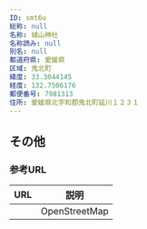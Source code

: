 ```yaml
---
ID: smt6u
総称: null
名称: 城山神社
名称読み: null
別名: null
都道府県: 愛媛県
区域: 鬼北町
緯度: 33.3044145
経度: 132.7506176
郵便番号: 7981313
住所: 愛媛県北宇和郡鬼北町延川１２３１
---
```


## その他

### 参考URL

| URL | 説明          |
| --- | ------------- |
|     | OpenStreetMap |
